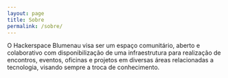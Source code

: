```yaml
---
layout: page
title: Sobre
permalink: /sobre/
---
```


O Hackerspace Blumenau visa ser um espaço comunitário, aberto e colaborativo com disponibilização de uma infraestrutura para realização de encontros, eventos, oficinas e projetos em diversas áreas relacionadas a tecnologia, visando sempre a troca de conhecimento.
